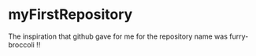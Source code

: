 # myFirstRepository
The inspiration that github gave for me for the repository name was furry-broccoli !!
